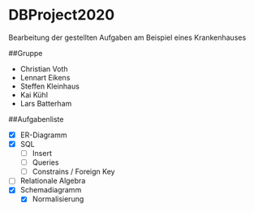 # DBProject2020
Bearbeitung der gestellten Aufgaben am Beispiel eines Krankenhauses

##Gruppe

* Christian Voth
* Lennart Eikens
* Steffen Kleinhaus
* Kai Kühl
* Lars Batterham


##Aufgabenliste
- [x] ER-Diagramm
- [x] SQL
    - [ ] Insert
    - [ ] Queries
    - [ ] Constrains / Foreign Key
- [ ] Relationale Algebra
- [x] Schemadiagramm
    - [x] Normalisierung